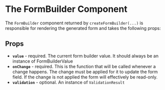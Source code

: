 # The FormBuilder Component

The `FormBuilder` component returned by `createFormBuilder(...)` is responsible for rendering the generated form and takes the following props:

## Props
- **`value`** - required. The current form builder value. It should always be an instance of FormBuilderValue
- **`onChange`** - required. This is the function that will be called whenever a change happens. The change must be applied for it to update the form field. If the change is not applied the form will effectively be read-only.
- **`validation`** - optional. An instance of `ValidationResult`